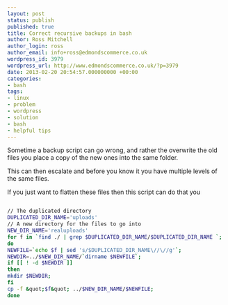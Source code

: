 ```yaml
---
layout: post
status: publish
published: true
title: Correct recursive backups in bash
author: Ross Mitchell
author_login: ross
author_email: info+ross@edmondscommerce.co.uk
wordpress_id: 3979
wordpress_url: http://www.edmondscommerce.co.uk/?p=3979
date: 2013-02-20 20:54:57.000000000 +00:00
categories:
- bash
tags:
- linux
- problem
- wordpress
- solution
- bash
- helpful tips
---
```

Sometime a backup script can go wrong, and rather the overwrite the old files you place a copy of the new ones into the same folder.

This can then escalate and before you know it you have multiple levels of the same files.

If you just want to flatten these files then this script can do that you

```bash

// The duplicated directory
DUPLICATED_DIR_NAME='uploads'
// A new directory for the files to go into
NEW_DIR_NAME='realuploads'
for f in `find ./ | grep $DUPLICATED_DIR_NAME/$DUPLICATED_DIR_NAME `; 
do 
NEWFILE=`echo $f | sed 's/$DUPLICATED_DIR_NAME\//\//g'`; 
NEWDIR=../$NEW_DIR_NAME/`dirname $NEWFILE`; 
if [[ ! -d $NEWDIR ]]
then
mkdir $NEWDIR; 
fi
cp -f &quot;$f&quot; ../$NEW_DIR_NAME/$NEWFILE; 
done

```
